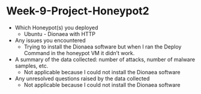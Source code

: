 # Week-9-Project-Honeypot2

- Which Honeypot(s) you deployed
    - Ubuntu - Dionaea with HTTP
- Any issues you encountered
    - Trying to install the Dionaea software but when I ran the Deploy Command in the honeypot VM it didn’t work.
- A summary of the data collected: number of attacks, number of malware samples, etc.
    - Not applicable because I could not install the Dionaea software
- Any unresolved questions raised by the data collected
    - Not applicable because I could not install the Dionaea software
